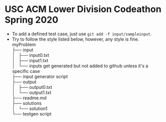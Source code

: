 # USC ACM Lower Division Codeathon Spring 2020

* To add a defined test case, just use `git add -f input/sampleinput`.
* Try to follow the style listed below, however, any style is fine.
myProblem  
├── input  
│   ├── input0.txt  
│   ├── input1.txt  
│   └── inputs get generated but not added to github unless it's a specific case  
├── input generator script  
├── output  
│   ├── output0.txt  
│   └── output1.txt  
├── readme.md  
├── solutions  
│   └── solution1  
└── testgen script  
